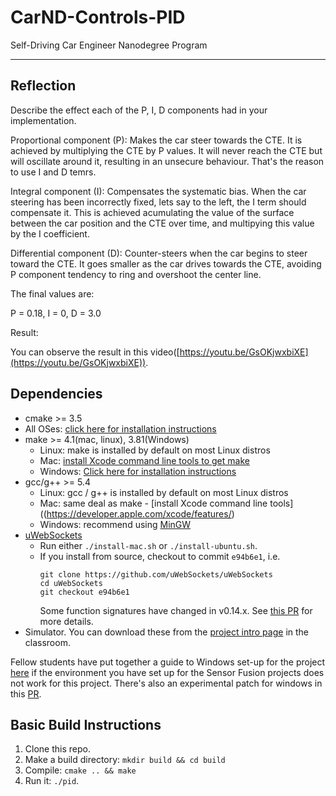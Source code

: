 # CarND-Controls-PID
Self-Driving Car Engineer Nanodegree Program

---

## Reflection
Describe the effect each of the P, I, D components had in your implementation.

Proportional component (P): Makes the car steer towards the CTE. It is achieved by multiplying the CTE by P values. It will never reach the CTE but will oscillate around it, resulting in an unsecure behaviour. That's the reason to use I and D temrs.

Integral component (I): Compensates the systematic bias. When the car steering has been incorrectly fixed, lets say to the left, the I term should compensate it. This is achieved acumulating the value of the surface between the car position and the CTE over time, and multipying this value by the I coefficient.


Differential component (D): Counter-steers when the car begins to steer toward the CTE. It goes smaller as the car drives towards the CTE, avoiding P component tendency to ring and overshoot the center line.

The final values are:

P = 0.18, I = 0, D = 3.0

Result:

You can observe the result in this video([https://youtu.be/GsOKjwxbiXE](https://youtu.be/GsOKjwxbiXE)).

## Dependencies

* cmake >= 3.5
 * All OSes: [click here for installation instructions](https://cmake.org/install/)
* make >= 4.1(mac, linux), 3.81(Windows)
  * Linux: make is installed by default on most Linux distros
  * Mac: [install Xcode command line tools to get make](https://developer.apple.com/xcode/features/)
  * Windows: [Click here for installation instructions](http://gnuwin32.sourceforge.net/packages/make.htm)
* gcc/g++ >= 5.4
  * Linux: gcc / g++ is installed by default on most Linux distros
  * Mac: same deal as make - [install Xcode command line tools]((https://developer.apple.com/xcode/features/)
  * Windows: recommend using [MinGW](http://www.mingw.org/)
* [uWebSockets](https://github.com/uWebSockets/uWebSockets)
  * Run either `./install-mac.sh` or `./install-ubuntu.sh`.
  * If you install from source, checkout to commit `e94b6e1`, i.e.
    ```
    git clone https://github.com/uWebSockets/uWebSockets 
    cd uWebSockets
    git checkout e94b6e1
    ```
    Some function signatures have changed in v0.14.x. See [this PR](https://github.com/udacity/CarND-MPC-Project/pull/3) for more details.
* Simulator. You can download these from the [project intro page](https://github.com/udacity/self-driving-car-sim/releases) in the classroom.

Fellow students have put together a guide to Windows set-up for the project [here](https://s3-us-west-1.amazonaws.com/udacity-selfdrivingcar/files/Kidnapped_Vehicle_Windows_Setup.pdf) if the environment you have set up for the Sensor Fusion projects does not work for this project. There's also an experimental patch for windows in this [PR](https://github.com/udacity/CarND-PID-Control-Project/pull/3).

## Basic Build Instructions

1. Clone this repo.
2. Make a build directory: `mkdir build && cd build`
3. Compile: `cmake .. && make`
4. Run it: `./pid`. 
